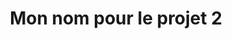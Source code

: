 ---
layout: project
# title: "Emeka - Creative Showcase Portfolio Template"
title: Mon nom pour le projet 2
description: Download the best Creative Portfolio HTML Template in 2020
head_content_text: Emeka Studio
list: [aizej, azodh, azdoih]
object: 
    numero: 0654651654
    nom: foufou
---